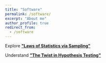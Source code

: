 ```yaml
---
title: "Software"
permalink: /software/
excerpt: "About me"
author_profile: true
redirect_from: 
  - /software
---
```



Explore [**"Laws of Statistics via Sampling"**](https://studio--cle-dev-09775848-67412.us-central1.hosted.app/)

Understand [**"The Twist in Hypothesis Testing"**](https://claude.ai/public/artifacts/6e467978-6422-45de-90cf-cf4ce4c4d678)